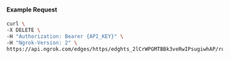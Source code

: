 <!-- Code generated for API Clients. DO NOT EDIT. -->

#### Example Request

```bash
curl \
-X DELETE \
-H "Authorization: Bearer {API_KEY}" \
-H "Ngrok-Version: 2" \
https://api.ngrok.com/edges/https/edghts_2lCrWPGMTBBk3veRwIPsugiwhAP/routes/edghtsrt_2lCrWS68IuX3gZRFUlEm4oFonof/webhook_verification
```
